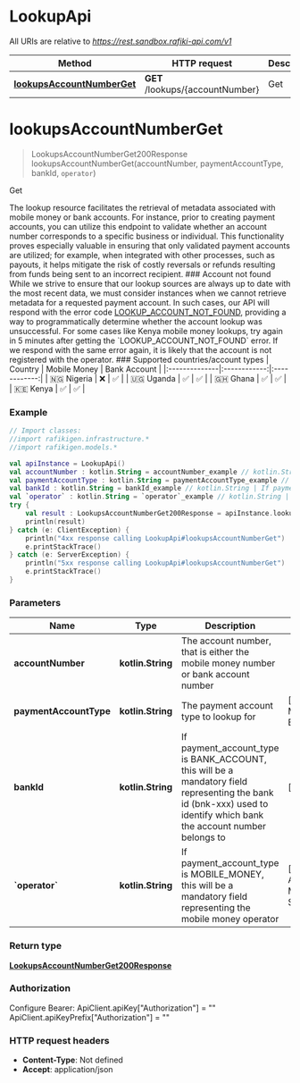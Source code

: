 # LookupApi

All URIs are relative to *https://rest.sandbox.rafiki-api.com/v1*

Method | HTTP request | Description
------------- | ------------- | -------------
[**lookupsAccountNumberGet**](LookupApi.md#lookupsAccountNumberGet) | **GET** /lookups/{accountNumber} | Get


<a id="lookupsAccountNumberGet"></a>
# **lookupsAccountNumberGet**
> LookupsAccountNumberGet200Response lookupsAccountNumberGet(accountNumber, paymentAccountType, bankId, `operator`)

Get

The lookup resource facilitates the retrieval of metadata associated with mobile money or bank accounts. For instance, prior to creating payment accounts, you can utilize this endpoint to validate whether an account number corresponds to a specific business or individual.  This functionality proves especially valuable in ensuring that only validated payment accounts are utilized; for example, when integrated with other processes, such as payouts, it helps mitigate the risk of costly reversals or refunds resulting from funds being sent to an incorrect recipient.  ### Account not found  While we strive to ensure that our lookup sources are always up to date with the most recent data, we must consider instances when we cannot retrieve metadata for a requested payment account.  In such cases, our API will respond with the error code [LOOKUP_ACCOUNT_NOT_FOUND](error-codes#lookup_account_not_found-http-404), providing a way to programmatically determine whether the account lookup was unsuccessful.  For some cases like Kenya mobile money lookups, try again in 5 minutes after getting the &#x60;LOOKUP_ACCOUNT_NOT_FOUND&#x60; error. If we respond with the same error again, it is likely that the account is not registered with the operator.  ### Supported countries/account types  | Country       | Mobile Money | Bank Account | |:--------------|:------------:|:------------:| | 🇳🇬 Nigeria  |     ❌       |      ✅      | | 🇺🇬 Uganda   |     ✅       |      ✅      | | 🇬🇭 Ghana    |     ✅       |      ✅      | | 🇰🇪 Kenya    |     ✅       |      ✅      | 

### Example
```kotlin
// Import classes:
//import rafikigen.infrastructure.*
//import rafikigen.models.*

val apiInstance = LookupApi()
val accountNumber : kotlin.String = accountNumber_example // kotlin.String | The account number, that is either the mobile money number or bank account number
val paymentAccountType : kotlin.String = paymentAccountType_example // kotlin.String | The payment account type to lookup for
val bankId : kotlin.String = bankId_example // kotlin.String | If payment_account_type is BANK_ACCOUNT, this will be a mandatory field representing the bank id (bnk-xxx) used to identify which bank the account number belongs to
val `operator` : kotlin.String = `operator`_example // kotlin.String | If payment_account_type is MOBILE_MONEY, this will be a mandatory field representing the mobile money operator
try {
    val result : LookupsAccountNumberGet200Response = apiInstance.lookupsAccountNumberGet(accountNumber, paymentAccountType, bankId, `operator`)
    println(result)
} catch (e: ClientException) {
    println("4xx response calling LookupApi#lookupsAccountNumberGet")
    e.printStackTrace()
} catch (e: ServerException) {
    println("5xx response calling LookupApi#lookupsAccountNumberGet")
    e.printStackTrace()
}
```

### Parameters

Name | Type | Description  | Notes
------------- | ------------- | ------------- | -------------
 **accountNumber** | **kotlin.String**| The account number, that is either the mobile money number or bank account number |
 **paymentAccountType** | **kotlin.String**| The payment account type to lookup for | [enum: MOBILE_MONEY, BANK_ACCOUNT]
 **bankId** | **kotlin.String**| If payment_account_type is BANK_ACCOUNT, this will be a mandatory field representing the bank id (bnk-xxx) used to identify which bank the account number belongs to | [optional]
 **&#x60;operator&#x60;** | **kotlin.String**| If payment_account_type is MOBILE_MONEY, this will be a mandatory field representing the mobile money operator | [optional] [enum: AIRTEL, TIGO, MTN, VODAFONE, SAFARICOM]

### Return type

[**LookupsAccountNumberGet200Response**](LookupsAccountNumberGet200Response.md)

### Authorization


Configure Bearer:
    ApiClient.apiKey["Authorization"] = ""
    ApiClient.apiKeyPrefix["Authorization"] = ""

### HTTP request headers

 - **Content-Type**: Not defined
 - **Accept**: application/json

